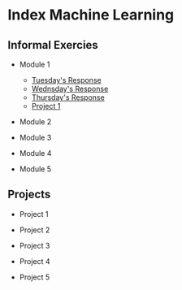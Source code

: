 # Index Machine Learning 

## Informal Exercies
- Module 1
    - [Tuesday's Response](tuesday1.md)
    - [Wednsday's Response](wed1.md)
    - [Thursday's Response](images/thurs1.md)
    - [Project 1](project1.md)
- Module 2

- Module 3

- Module 4

- Module 5

## Projects
- Project 1

- Project 2

- Project 3

- Project 4

- Project 5
